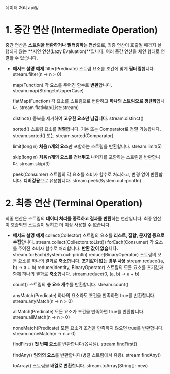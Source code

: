 데이터 처리 api임

# 1.  중간 연산 (Intermediate Operation)

중간 연산은 **스트림을 변환하거나 필터링하는 연산**으로, 최종 연산이 호출될 때까지 실행되지 않는 **지연 연산(Lazy Evaluation)**입니다. 여러 중간 연산을 체인 형태로 연결할 수 있습니다.
- **메서드** **설명** **예제**
	filter(Predicate) 
		스트림 요소를 조건에 맞게 **필터링**합니다. 
		stream.filter(n -> n > 0)
	
	map(Function) 
		각 요소를 주어진 함수로 **변환**합니다. 
		stream.map(String::toUpperCase)
	
	flatMap(Function) 
		각 요소를 스트림으로 변환하고 **하나의 스트림으로 평탄화**합니다. 
		stream.flatMap(List::stream)
	
	distinct() 
		중복을 제거하여 **고유한 요소만 남깁니다**. 
		stream.distinct()
	
	sorted() 
		스트림 요소를 **정렬**합니다. 기본 또는 Comparator로 정렬 가능합니다. 
		stream.sorted() 또는 stream.sorted(Comparator)
	
	limit(long n) 
		**처음 n개의 요소**만 포함하는 스트림을 반환합니다. 
		stream.limit(5)
	
	skip(long n) 
		**처음 n개의 요소를 건너뛰고** 나머지를 포함하는 스트림을 반환합니다. 
		stream.skip(3)
	
	peek(Consumer) 
		스트림의 각 요소를 소비자 함수로 처리하고, 변경 없이 반환합니다. **디버깅용**으로 유용합니다.
		stream.peek(System.out::println)
# 2. 최종 연산 (Terminal Operation)

최종 연산은 스트림의 **데이터 처리를 종료하고 결과를 반환**하는 연산입니다. 최종 연산이 호출되면 스트림이 닫히고 더 이상 사용할 수 없습니다.
- **메서드** **설명** **예제**
	collect(Collector) 
		스트림의 요소를 **리스트, 집합, 문자열 등으로 수집**합니다. 
		stream.collect(Collectors.toList())
	forEach(Consumer) 
		각 요소를 주어진 소비자 함수로 처리합니다. **반환 값이 없습니다.** 
		stream.forEach(System.out::println)
	reduce(BinaryOperator) 
		스트림의 모든 요소를 하나의 결과로 **축소**합니다. **초기값이 없는 경우 사용** 
		stream.reduce((a, b) -> a + b)
	reduce(identity, BinaryOperator) 
		스트림의 모든 요소를 초기값과 함께 하나의 결과로 **축소**합니다. 
		stream.reduce(0, (a, b) -> a + b)
	
	count() 
		스트림의 **총 요소 개수**를 반환합니다. 
		stream.count()
	
	anyMatch(Predicate) 
		하나의 요소라도 조건을 만족하면 true를 반환합니다. 
		stream.anyMatch(n -> n > 0)
	
	allMatch(Predicate) 
		모든 요소가 조건을 만족하면 true를 반환합니다.
		 stream.allMatch(n -> n > 0)
	
	noneMatch(Predicate) 
		모든 요소가 조건을 만족하지 않으면 true를 반환합니다. 
		stream.noneMatch(n -> n > 0)
	
	findFirst() 
		**첫 번째 요소**를 반환합니다(옵셔널). 
		stream.findFirst()
	
	findAny() 
		**임의의 요소**를 반환합니다(병렬 스트림에서 유용).
		stream.findAny()
	
	toArray() 
		스트림을 **배열로 변환**합니다. 
		stream.toArray(String[]::new)